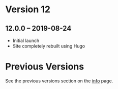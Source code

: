 # Version 12

## 12.0.0 – 2019-08-24

* Initial launch
* Site completely rebuilt using Hugo

# Previous Versions

See the previous versions section on the [info](/about/info) page.